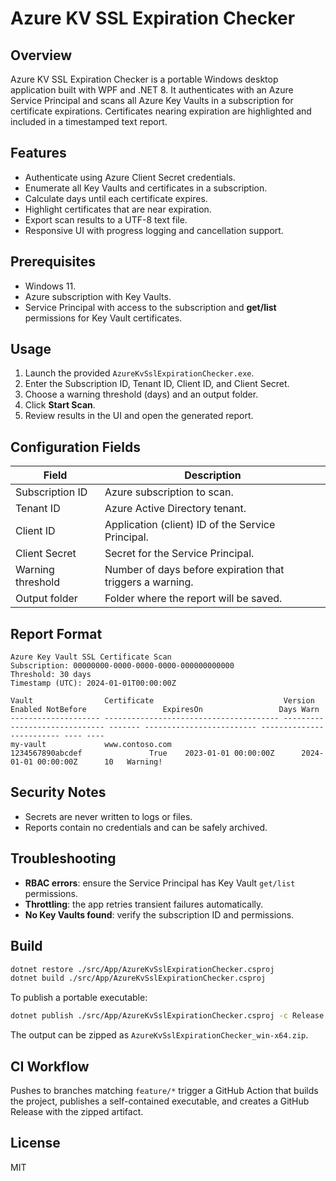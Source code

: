 # Azure KV SSL Expiration Checker

## Overview
Azure KV SSL Expiration Checker is a portable Windows desktop application built with WPF and .NET 8. It authenticates with an Azure Service Principal and scans all Azure Key Vaults in a subscription for certificate expirations. Certificates nearing expiration are highlighted and included in a timestamped text report.

## Features
- Authenticate using Azure Client Secret credentials.
- Enumerate all Key Vaults and certificates in a subscription.
- Calculate days until each certificate expires.
- Highlight certificates that are near expiration.
- Export scan results to a UTF-8 text file.
- Responsive UI with progress logging and cancellation support.

## Prerequisites
- Windows 11.
- Azure subscription with Key Vaults.
- Service Principal with access to the subscription and **get/list** permissions for Key Vault certificates.

## Usage
1. Launch the provided `AzureKvSslExpirationChecker.exe`.
2. Enter the Subscription ID, Tenant ID, Client ID, and Client Secret.
3. Choose a warning threshold (days) and an output folder.
4. Click **Start Scan**.
5. Review results in the UI and open the generated report.

## Configuration Fields
| Field | Description |
|-------|-------------|
| Subscription ID | Azure subscription to scan. |
| Tenant ID | Azure Active Directory tenant. |
| Client ID | Application (client) ID of the Service Principal. |
| Client Secret | Secret for the Service Principal. |
| Warning threshold | Number of days before expiration that triggers a warning. |
| Output folder | Folder where the report will be saved. |

## Report Format
```
Azure Key Vault SSL Certificate Scan
Subscription: 00000000-0000-0000-0000-000000000000
Threshold: 30 days
Timestamp (UTC): 2024-01-01T00:00:00Z

Vault                Certificate                             Version                        Enabled NotBefore                 ExpiresOn                 Days Warn
-------------------- --------------------------------------- ------------------------------ ------- ------------------------- ------------------------- ---- ----
my-vault             www.contoso.com                         1234567890abcdef               True    2023-01-01 00:00:00Z      2024-01-01 00:00:00Z      10   Warning!
```

## Security Notes
- Secrets are never written to logs or files.
- Reports contain no credentials and can be safely archived.

## Troubleshooting
- **RBAC errors**: ensure the Service Principal has Key Vault `get/list` permissions.
- **Throttling**: the app retries transient failures automatically.
- **No Key Vaults found**: verify the subscription ID and permissions.

## Build
```bash
dotnet restore ./src/App/AzureKvSslExpirationChecker.csproj
dotnet build ./src/App/AzureKvSslExpirationChecker.csproj
```
To publish a portable executable:
```bash
dotnet publish ./src/App/AzureKvSslExpirationChecker.csproj -c Release -r win-x64 --self-contained true /p:PublishSingleFile=true /p:IncludeAllContentForSelfExtract=true /p:EnableCompressionInSingleFile=true
```
The output can be zipped as `AzureKvSslExpirationChecker_win-x64.zip`.

## CI Workflow
Pushes to branches matching `feature/*` trigger a GitHub Action that builds the project, publishes a self-contained executable, and creates a GitHub Release with the zipped artifact.

## License
MIT
